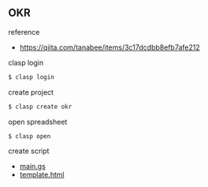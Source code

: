 ## OKR

reference

- https://qiita.com/tanabee/items/3c17dcdbb8efb7afe212


clasp login

```sh
$ clasp login
```

create project

```sh
$ clasp create okr
```

open spreadsheet

```sh
$ clasp open
```

create script

- [main.gs](main.gs)
- [template.html](template.html)
